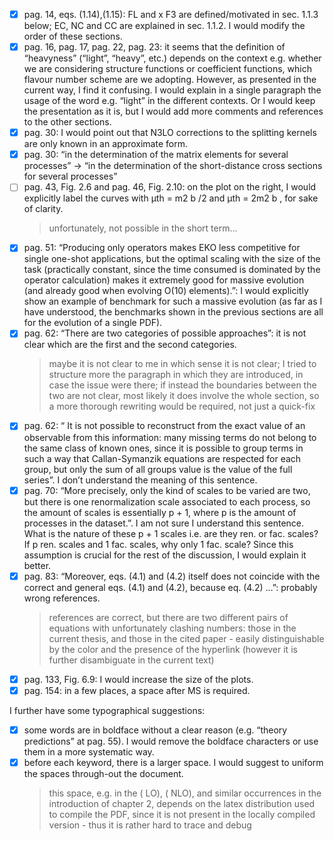 - [x] pag. 14, eqs. (1.14),(1.15): FL and x F3 are defined/motivated in sec.
  1.1.3 below; EC, NC and CC are explained in sec. 1.1.2. I would modify the
  order of these sections.
- [x] pag. 16, pag. 17, pag. 22, pag. 23: it seems that the definition of
  “heavyness” (“light”, “heavy”, etc.) depends on the context e.g. whether we
  are considering structure functions or coefficient functions, which flavour
  number scheme are we adopting. However, as presented in the current way, I
  find it confusing. I would explain in a single paragraph the usage of the word
  e.g. “light” in the different contexts. Or I would keep the presentation as it
  is, but I would add more comments and references to the other sections.
- [x] pag. 30: I would point out that N3LO corrections to the splitting kernels
  are only known in an approximate form.
- [x] pag. 30: “in the determination of the matrix elements for several
  processes” → “in the determination of the short-distance cross sections for
  several processes”
- [ ] pag. 43, Fig. 2.6 and pag. 46, Fig. 2.10: on the plot on the right, I
  would explicitly label the curves with μth = m2 b /2 and μth = 2m2 b , for
  sake of clarity.
  > unfortunately, not possible in the short term...
- [x] pag. 51: “Producing only operators makes EKO less competitive for single
  one-shot applications, but the optimal scaling with the size of the task
  (practically constant, since the time consumed is dominated by the operator
  calculation) makes it extremely good for massive evolution (and already good
  when evolving O(10) elements).”: I would explicitly show an example of
  benchmark for such a massive evolution (as far as I have understood, the
  benchmarks shown in the previous sections are all for the evolution of a
  single PDF).
- [x] pag. 62: “There are two categories of possible approaches”: it is not
  clear which are the first and the second categories.
  > maybe it is not clear to me in which sense it is not clear; I tried to
  > structure more the paragraph in which they are introduced, in case the issue
  > were there; if instead the boundaries between the two are not clear, most
  > likely it does involve the whole section, so a more thorough rewriting would
  > be required, not just a quick-fix
- [x] pag. 62: “ It is not possible to reconstruct from the exact value of an
  observable from this information: many missing terms do not belong to the same
  class of known ones, since it is possible to group terms in such a way that
  Callan-Symanzik equations are respected for each group, but only the sum of
  all groups value is the value of the full series”. I don’t understand the
  meaning of this sentence.
- [x] pag. 70: “More precisely, only the kind of scales to be varied are two,
  but there is one renormalization scale associated to each process, so the
  amount of scales is essentially p + 1, where p is the amount of processes in
  the dataset.”. I am not sure I understand this sentence. What is the nature of
  these p + 1 scales i.e. are they ren. or fac. scales? If p ren. scales and 1
  fac. scales, why only 1 fac. scale? Since this assumption is crucial for the
  rest of the discussion, I would explain it better.
- [x] pag. 83: “Moreover, eqs. (4.1) and (4.2) itself does not coincide with the
  correct and general eqs. (4.1) and (4.2), because eq. (4.2) ...”: probably
  wrong references.
  > references are correct, but there are two different pairs of equations with
  > unfortunately clashing numbers: those in the current thesis, and those in the
  > cited paper - easily distinguishable by the color and the presence of the
  > hyperlink (however it is further disambiguate in the current text)
- [x] pag. 133, Fig. 6.9: I would increase the size of the plots.
- [x] pag. 154: in a few places, a space after MS is required.

I further have some typographical suggestions:
- [x] some words are in boldface without a clear reason (e.g. “theory
  predictions” at pag. 55). I would remove the boldface characters or use them
  in a more systematic way.
- [x] before each keyword, there is a larger space. I would suggest to uniform
  the spaces through-out the document.
  > this space, e.g. in the ( LO), ( NLO), and similar occurrences in the
  > introduction of chapter 2, depends on the latex distribution used to compile
  > the PDF, since it is not present in the locally compiled version - thus it
  > is rather hard to trace and debug
